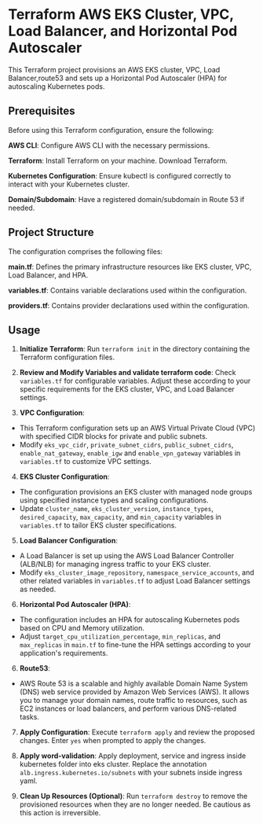 
# Terraform AWS EKS Cluster, VPC, Load Balancer, and Horizontal Pod Autoscaler

This Terraform project provisions an AWS EKS cluster, VPC, Load Balancer,route53 and sets up a Horizontal Pod Autoscaler (HPA) for autoscaling Kubernetes pods.

## Prerequisites

Before using this Terraform configuration, ensure the following:

**AWS CLI**: Configure AWS CLI with the necessary permissions.

**Terraform**: Install Terraform on your machine. Download Terraform.

**Kubernetes Configuration**: Ensure kubectl is configured correctly to interact with your Kubernetes cluster.

**Domain/Subdomain**: Have a registered domain/subdomain in Route 53 if needed.

## Project Structure

The configuration comprises the following files:

**main.tf**: Defines the primary infrastructure resources like EKS cluster, VPC, Load Balancer, and HPA.

**variables.tf**: Contains variable declarations used within the configuration.

**providers.tf**: Contains provider declarations used within the configuration.


## Usage

1. **Initialize Terraform**: Run `terraform init` in the directory containing the Terraform configuration files.

2. **Review and Modify Variables and validate terraform code**: Check `variables.tf` for configurable variables. Adjust these according to your specific requirements for the EKS cluster, VPC, and Load Balancer settings.

3. **VPC Configuration**:
- This Terraform configuration sets up an AWS Virtual Private Cloud (VPC) with specified CIDR blocks for private and public subnets.
- Modify `eks_vpc_cidr`, `private_subnet_cidrs`, `public_subnet_cidrs`, `enable_nat_gateway`, `enable_igw` and `enable_vpn_gateway` variables in `variables.tf` to customize VPC settings.

4. **EKS Cluster Configuration**:
 - The configuration provisions an EKS cluster with managed node groups using specified instance types and scaling configurations.
- Update `cluster_name`, `eks_cluster_version`, `instance_types`, `desired_capacity`, `max_capacity`, and `min_capacity` variables in `variables.tf` to tailor EKS cluster specifications.

5. **Load Balancer Configuration**:
- A Load Balancer is set up using the AWS Load Balancer Controller (ALB/NLB) for managing ingress traffic to your EKS cluster.
- Modify `eks_cluster_image_repository`, `namespace_service_accounts`, and other related variables in `variables.tf` to adjust Load Balancer settings as needed.

6. **Horizontal Pod Autoscaler (HPA)**:
- The configuration includes an HPA for autoscaling Kubernetes pods based on CPU and Memory utilization.
- Adjust `target_cpu_utilization_percentage`, `min_replicas`, and `max_replicas` in `main.tf` to fine-tune the HPA settings according to your application's requirements.

6. **Route53**:
- AWS Route 53 is a scalable and highly available Domain Name System (DNS) web service provided by Amazon Web Services (AWS). It allows you to manage your domain names, route traffic to resources, such as EC2 instances or load balancers, and perform various DNS-related tasks.

7. **Apply Configuration**: Execute `terraform apply` and review the proposed changes. Enter `yes` when prompted to apply the changes.

8. **Apply word-validation**: Apply deployment, service and ingress inside kubernetes folder into eks cluster. Replace the annotation `alb.ingress.kubernetes.io/subnets` with your subnets inside ingress yaml.

9. **Clean Up Resources (Optional)**: Run `terraform destroy` to remove the provisioned resources when they are no longer needed. Be cautious as this action is irreversible.







